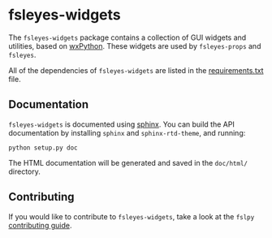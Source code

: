 fsleyes-widgets
===============

The `fsleyes-widgets` package contains a collection of GUI widgets and
utilities, based on [wxPython](http://www.wxpython.org). These widgets are
used by `fsleyes-props` and `fsleyes`.


All of the dependencies of `fsleyes-widgets` are listed in the
[requirements.txt](requirements.txt) file.


Documentation
-------------

`fsleyes-widgets` is documented using
[sphinx](http://http://sphinx-doc.org/). You can build the API documentation
by installing `sphinx` and `sphinx-rtd-theme`, and running:

    python setup.py doc

The HTML documentation will be generated and saved in the `doc/html/` directory.


Contributing
------------

If you would like to contribute to `fsleyes-widgets`, take a look at the
`fslpy` [contributing
guide](https://git.fmrib.ox.ac.uk/fsl/fslpy/blob/master/doc/contributing.rst).